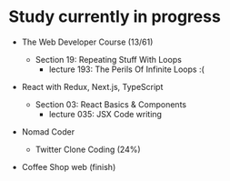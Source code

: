 # Study currently in progress

  - The Web Developer Course (13/61)
    - Section 19: Repeating Stuff With Loops
      - lecture 193: The Perils Of Infinite Loops :(

  - React with Redux, Next.js, TypeScript
    - Section 03: React Basics & Components
      - lecture 035: JSX Code writing

  - Nomad Coder
    - Twitter Clone Coding (24%)

  - Coffee Shop web (finish)